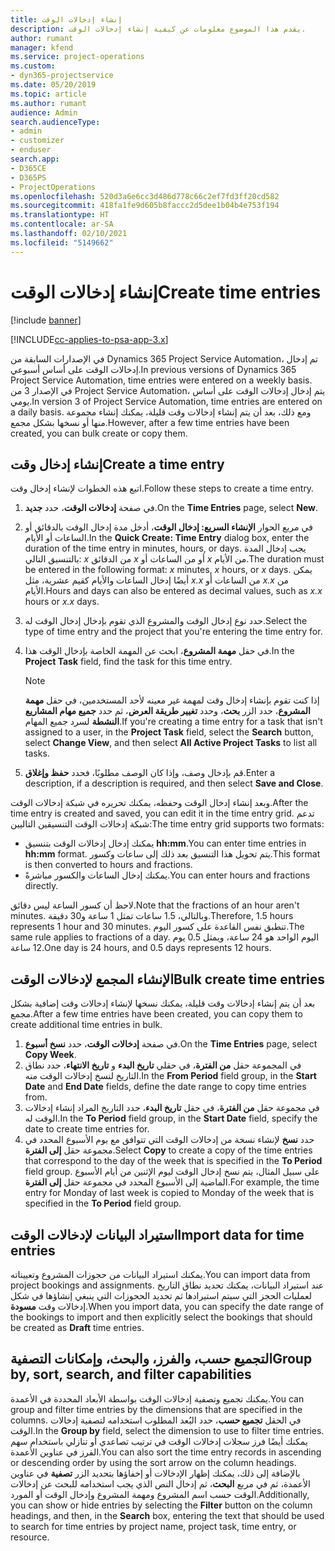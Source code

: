 ```yaml
---
title: إنشاء إدخالات الوقت
description: يقدم هذا الموضوع معلومات عن كيفية إنشاء إدخالات الوقت.
author: rumant
manager: kfend
ms.service: project-operations
ms.custom:
- dyn365-projectservice
ms.date: 05/20/2019
ms.topic: article
ms.author: rumant
audience: Admin
search.audienceType:
- admin
- customizer
- enduser
search.app:
- D365CE
- D365PS
- ProjectOperations
ms.openlocfilehash: 520d3a6e6cc3d486d778c66c2ef7fd3ff20cd582
ms.sourcegitcommit: 418fa1fe9d605b8faccc2d5dee1b04b4e753f194
ms.translationtype: HT
ms.contentlocale: ar-SA
ms.lasthandoff: 02/10/2021
ms.locfileid: "5149662"
---
```

# <a name="create-time-entries"></a><span data-ttu-id="6483e-103">إنشاء إدخالات الوقت</span><span class="sxs-lookup"><span data-stu-id="6483e-103">Create time entries</span></span>

[!include [banner](../includes/psa-now-project-operations.md)]

[!INCLUDE[cc-applies-to-psa-app-3.x](../includes/cc-applies-to-psa-app-3x.md)]

<span data-ttu-id="6483e-104">في الإصدارات السابقة من Dynamics 365 Project Service Automation، تم إدخال إدخالات الوقت على أساس أسبوعي.</span><span class="sxs-lookup"><span data-stu-id="6483e-104">In previous versions of Dynamics 365 Project Service Automation, time entries were entered on a weekly basis.</span></span> <span data-ttu-id="6483e-105">في الإصدار 3 من Project Service Automation، يتم إدخال إدخالات الوقت على أساس يومي.</span><span class="sxs-lookup"><span data-stu-id="6483e-105">In version 3 of Project Service Automation, time entries are entered on a daily basis.</span></span> <span data-ttu-id="6483e-106">ومع ذلك، بعد أن يتم إنشاء إدخالات وقت قليلة، يمكنك إنشاء مجموعة منها أو نسخها بشكل مجمع.</span><span class="sxs-lookup"><span data-stu-id="6483e-106">However, after a few time entries have been created, you can bulk create or copy them.</span></span>

## <a name="create-a-time-entry"></a><span data-ttu-id="6483e-107">إنشاء إدخال وقت</span><span class="sxs-lookup"><span data-stu-id="6483e-107">Create a time entry</span></span>

<span data-ttu-id="6483e-108">اتبع هذه الخطوات لإنشاء إدخال وقت.</span><span class="sxs-lookup"><span data-stu-id="6483e-108">Follow these steps to create a time entry.</span></span>

1. <span data-ttu-id="6483e-109">في صفحة **إدخالات الوقت**، حدد **جديد**.</span><span class="sxs-lookup"><span data-stu-id="6483e-109">On the **Time Entries** page, select **New**.</span></span>
2. <span data-ttu-id="6483e-110">في مربع الحوار **الإنشاء السريع: إدخال الوقت**، أدخل مدة إدخال الوقت بالدقائق أو الساعات أو الأيام.</span><span class="sxs-lookup"><span data-stu-id="6483e-110">In the **Quick Create: Time Entry** dialog box, enter the duration of the time entry in minutes, hours, or days.</span></span> <span data-ttu-id="6483e-111">يجب إدخال المدة بالتنسيق التالي: *x* من الدقائق *x* أو من الساعات أو *x* من الأيام.</span><span class="sxs-lookup"><span data-stu-id="6483e-111">The duration must be entered in the following format: *x* minutes, *x* hours, or *x* days.</span></span> <span data-ttu-id="6483e-112">يمكن أيضًا إدخال الساعات والأيام كقيم عشرية، مثل *x.x* من الساعات أو *x.x* من الأيام.</span><span class="sxs-lookup"><span data-stu-id="6483e-112">Hours and days can also be entered as decimal values, such as *x.x* hours or *x.x* days.</span></span>
3. <span data-ttu-id="6483e-113">حدد نوع إدخال الوقت والمشروع الذي تقوم بإدخال إدخال الوقت له.</span><span class="sxs-lookup"><span data-stu-id="6483e-113">Select the type of time entry and the project that you're entering the time entry for.</span></span>
4. <span data-ttu-id="6483e-114">في حقل **مهمة المشروع**، ابحث عن المهمة الخاصة بإدخال الوقت هذا.</span><span class="sxs-lookup"><span data-stu-id="6483e-114">In the **Project Task** field, find the task for this time entry.</span></span>

    > [!NOTE]
    > <span data-ttu-id="6483e-115">إذا كنت تقوم بإنشاء إدخال وقت لمهمة غير معينه لأحد المستخدمين، في حقل **مهمة المشروع**، حدد الزر **بحث**، وحدد **تغيير طريقة العرض**، ثم حدد **جميع مهام المشاريع النشطة** لسرد جميع المهام.</span><span class="sxs-lookup"><span data-stu-id="6483e-115">If you're creating a time entry for a task that isn't assigned to a user, in the **Project Task** field, select the **Search** button, select **Change View**, and then select **All Active Project Tasks** to list all tasks.</span></span>

5. <span data-ttu-id="6483e-116">قم بإدخال وصف، وإذا كان الوصف مطلوبًا، فحدد **حفظ وإغلاق**.</span><span class="sxs-lookup"><span data-stu-id="6483e-116">Enter a description, if a description is required, and then select **Save and Close**.</span></span>

<span data-ttu-id="6483e-117">وبعد إنشاء إدخال الوقت وحفظه، يمكنك تحريره في شبكة إدخالات الوقت.</span><span class="sxs-lookup"><span data-stu-id="6483e-117">After the time entry is created and saved, you can edit it in the time entry grid.</span></span> <span data-ttu-id="6483e-118">تدعم شبكة إدخالات الوقت التنسيقين التاليين:</span><span class="sxs-lookup"><span data-stu-id="6483e-118">The time entry grid supports two formats:</span></span>

- <span data-ttu-id="6483e-119">يمكنك إدخال إدخالات الوقت بتنسيق **hh:mm**.</span><span class="sxs-lookup"><span data-stu-id="6483e-119">You can enter time entries in **hh:mm** format.</span></span> <span data-ttu-id="6483e-120">يتم تحويل هذا التنسيق بعد ذلك إلى ساعات وكسور.</span><span class="sxs-lookup"><span data-stu-id="6483e-120">This format is then converted to hours and fractions.</span></span>
- <span data-ttu-id="6483e-121">يمكنك إدخال الساعات والكسور مباشرةً.</span><span class="sxs-lookup"><span data-stu-id="6483e-121">You can enter hours and fractions directly.</span></span>

<span data-ttu-id="6483e-122">لاحظ أن كسور الساعة ليس دقائق.</span><span class="sxs-lookup"><span data-stu-id="6483e-122">Note that the fractions of an hour aren't minutes.</span></span> <span data-ttu-id="6483e-123">وبالتالي، 1.5 ساعات تمثل 1 ساعة و30 دقيقة.</span><span class="sxs-lookup"><span data-stu-id="6483e-123">Therefore, 1.5 hours represents 1 hour and 30 minutes.</span></span> <span data-ttu-id="6483e-124">تنطبق نفس القاعدة على كسور اليوم.</span><span class="sxs-lookup"><span data-stu-id="6483e-124">The same rule applies to fractions of a day.</span></span> <span data-ttu-id="6483e-125">اليوم الواحد هو 24 ساعة، ويمثل 0.5 يوم 12 ساعة.</span><span class="sxs-lookup"><span data-stu-id="6483e-125">One day is 24 hours, and 0.5 days represents 12 hours.</span></span>

## <a name="bulk-create-time-entries"></a><span data-ttu-id="6483e-126">الإنشاء المجمع لإدخالات الوقت</span><span class="sxs-lookup"><span data-stu-id="6483e-126">Bulk create time entries</span></span>

<span data-ttu-id="6483e-127">بعد أن يتم إنشاء إدخالات وقت قليلة، يمكنك نسخها لإنشاء إدخالات وقت إضافية بشكل مجمع.</span><span class="sxs-lookup"><span data-stu-id="6483e-127">After a few time entries have been created, you can copy them to create additional time entries in bulk.</span></span>

1. <span data-ttu-id="6483e-128">في صفحة **إدخالات الوقت**، حدد **نسخ أسبوع**.</span><span class="sxs-lookup"><span data-stu-id="6483e-128">On the **Time Entries** page, select **Copy Week**.</span></span>
2. <span data-ttu-id="6483e-129">في المجموعة حقل **من الفترة**، في حقلي **تاريخ البدء** و **تاريخ الانتهاء**، حدد نطاق التاريخ لنسخ إدخالات الوقت منه.</span><span class="sxs-lookup"><span data-stu-id="6483e-129">In the **From Period** field group, in the **Start Date** and **End Date** fields, define the date range to copy time entries from.</span></span>
3. <span data-ttu-id="6483e-130">في مجموعة حقل **من الفترة**، في حقل **تاريخ البدء**، حدد التاريخ المراد إنشاء إدخالات الوقت له.</span><span class="sxs-lookup"><span data-stu-id="6483e-130">In the **To Period** field group, in the **Start Date** field, specify the date to create time entries for.</span></span>
4. <span data-ttu-id="6483e-131">حدد **نسخ** لإنشاء نسخة من إدخالات الوقت التي تتوافق مع يوم الأسبوع المحدد في مجموعة حقل **إلى الفترة**.</span><span class="sxs-lookup"><span data-stu-id="6483e-131">Select **Copy** to create a copy of the time entries that correspond to the day of the week that is specified in the **To Period** field group.</span></span> <span data-ttu-id="6483e-132">على سبيل المثال، يتم نسخ إدخال الوقت ليوم الإثنين من أيام الأسبوع الماضية إلى الأسبوع المحدد في مجموعة حقل **إلى الفترة**.</span><span class="sxs-lookup"><span data-stu-id="6483e-132">For example, the time entry for Monday of last week is copied to Monday of the week that is specified in the **To Period** field group.</span></span>

## <a name="import-data-for-time-entries"></a><span data-ttu-id="6483e-133">استيراد البيانات لإدخالات الوقت</span><span class="sxs-lookup"><span data-stu-id="6483e-133">Import data for time entries</span></span>

<span data-ttu-id="6483e-134">يمكنك استيراد البيانات من حجوزات المشروع وتعييناته.</span><span class="sxs-lookup"><span data-stu-id="6483e-134">You can import data from project bookings and assignments.</span></span> <span data-ttu-id="6483e-135">عند استيراد البيانات، يمكنك تحديد نطاق التاريخ لعمليات الحجز التي سيتم استيرادها ثم تحديد الحجوزات التي ينبغي إنشاؤها في شكل إدخالات وقت **مسودة**.</span><span class="sxs-lookup"><span data-stu-id="6483e-135">When you import data, you can specify the date range of the bookings to import and then explicitly select the bookings that should be created as **Draft** time entries.</span></span>

## <a name="group-by-sort-search-and-filter-capabilities"></a><span data-ttu-id="6483e-136">التجميع حسب، والفرز، والبحث، وإمكانات التصفية</span><span class="sxs-lookup"><span data-stu-id="6483e-136">Group by, sort, search, and filter capabilities</span></span>

<span data-ttu-id="6483e-137">يمكنك تجميع وتصفية إدخالات الوقت بواسطة الأبعاد المحددة في الأعمدة.</span><span class="sxs-lookup"><span data-stu-id="6483e-137">You can group and filter time entries by the dimensions that are specified in the columns.</span></span> <span data-ttu-id="6483e-138">في الحقل **تجميع حسب**، حدد البُعد المطلوب استخدامه لتصفية إدخالات الوقت.</span><span class="sxs-lookup"><span data-stu-id="6483e-138">In the **Group by** field, select the dimension to use to filter time entries.</span></span> <span data-ttu-id="6483e-139">يمكنك أيضًا فرز سجلات إدخالات الوقت في ترتيب تصاعدي أو تنازلي باستخدام سهم الفرز في عناوين الأعمدة.</span><span class="sxs-lookup"><span data-stu-id="6483e-139">You can also sort the time entry records in ascending or descending order by using the sort arrow on the column headings.</span></span> <span data-ttu-id="6483e-140">بالإضافة إلى ذلك، يمكنك إظهار الإدخالات أو إخفاؤها بتحديد الزر **تصفية** في عناوين الأعمدة، ثم في مربع **البحث**، ثم إدخال النص الذي يجب استخدامه للبحث عن إدخالات الوقت حسب اسم المشروع ومهمة المشروع وإدخال الوقت أو المورد.</span><span class="sxs-lookup"><span data-stu-id="6483e-140">Additionally, you can show or hide entries by selecting the **Filter** button on the column headings, and then, in the **Search** box, entering the text that should be used to search for time entries by project name, project task, time entry, or resource.</span></span>
